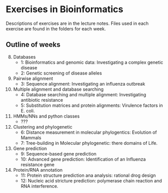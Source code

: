 
# Exercises in Bioinformatics

Descriptions of exercises are in the lecture notes. Files used in each exercise are found in the folders for each week.

## Outline of weeks

8. Databases
	- 1: Bioinformatics and genomic data: Investigating a complex genetic disease
	- 2: Genetic screening of disease alleles
9. Pairwise alignment
	- 3: Sequence alignment: Investigating an influenza outbreak
10. Multiple alignment and database searching
	- 4: Database searching and multiple alignment: Investigating antibiotic resistance
	- 5: Substitution matrices and protein alignments: Virulence factors in E. coli.
11. HMMs/NNs and python classes
	- ???
12. Clustering and phylogenetic
	- 6: Distance measurement in molecular phylogentics: Evolution of Mammals
	- 7: Tree-building in Molecular phylogenetic: there domains of Life.
13. Gene prediction
	- 9: Sequence-based gene prediction
	- 10: Advanced gene prediction: Identification of an Influenza resistance gene
14. Protein/RNA annotation
	- 11: Protein structure prediction ana analysis: rational drog design
	- 12: Nucleic acid stricture prediction: polymerase chain reaction and RNA interference.



